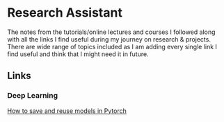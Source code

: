 # Research Assistant
The notes from the tutorials/online lectures and courses I followed along with all the links I find useful during my journey on research & projects. There are wide range of topics included as I am adding every single link I find useful and think that I might need it in future.

## Links

### Deep Learning

[How to save and reuse models in Pytorch](https://stackoverflow.com/questions/42703500/best-way-to-save-a-trained-model-in-pytorch)

